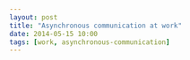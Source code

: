 ```yaml
---
layout: post
title: "Asynchronous communication at work"
date: 2014-05-15 10:00
tags: [work, asynchronous-communication]
---
```

